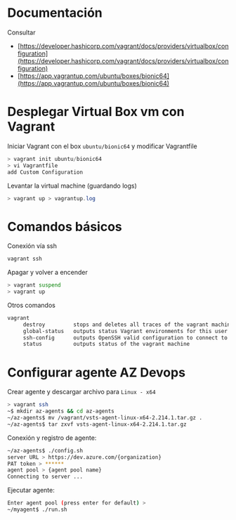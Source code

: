 # Documentación

Consultar

- [https://developer.hashicorp.com/vagrant/docs/providers/virtualbox/configuration](https://developer.hashicorp.com/vagrant/docs/providers/virtualbox/configuration)
- [https://app.vagrantup.com/ubuntu/boxes/bionic64](https://app.vagrantup.com/ubuntu/boxes/bionic64)

# Desplegar Virtual Box vm con Vagrant

Iniciar Vagrant con el box `ubuntu/bionic64` y modificar Vagrantfile

```powershell
> vagrant init ubuntu/bionic64
> vi Vagrantfile
add Custom Configuration
```

Levantar la virtual machine (guardando logs)

```powershell
> vagrant up > vagrantup.log
```

# Comandos básicos

Conexión vía ssh

```bash
vagrant ssh
```

Apagar y volver a encender

```bash
> vagrant suspend
> vagrant up
```

Otros comandos

```md
vagrant
     destroy         stops and deletes all traces of the vagrant machine
     global-status   outputs status Vagrant environments for this user
     ssh-config      outputs OpenSSH valid configuration to connect to the machine
     status          outputs status of the vagrant machine
```

# Configurar agente AZ Devops

Crear agente y descargar archivo para `Linux - x64`

```bash
> vagrant ssh
~$ mkdir az-agents && cd az-agents
~/az-agents$ mv /vagrant/vsts-agent-linux-x64-2.214.1.tar.gz .
~/az-agents$ tar zxvf vsts-agent-linux-x64-2.214.1.tar.gz
```

Conexión y registro de agente:

```bash
~/az-agents$ ./config.sh
server URL > https://dev.azure.com/{organization}
PAT token > ******
agent pool > {agent pool name}
Connecting to server ...
```

Ejecutar agente:

```bash
Enter agent pool (press enter for default) > 
~/myagent$ ./run.sh
```
